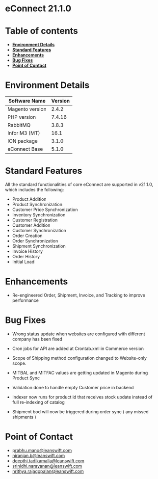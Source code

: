# **eConnect 21.1.0**

# Table of contents

- [**Environment Details**](#environment-details)
- [**Standard Features**](#standard-features)
- [**Enhancements**](#enhancements)
- [**Bug Fixes**](#bug-fixes)
- [**Point of Contact**](#point-of-contact)


# **Environment Details**

| **Software Name** | **Version** |
| --- | --- |
| Magento version | 2.4.2 |
| PHP version | 7.4.16 |
| RabbitMQ | 3.8.3 |
| Infor M3 (MT) | 16.1 |
| ION package | 3.1.0 |
| eConnect Base | 5.1.0 |

# **Standard Features**

All the standard functionalities of core eConnect are supported in v21.1.0, which includes the following:

- Product Addition
- Product Synchronization
- Customer Price Synchronization
- Inventory Synchronization
- Customer Registration
- Customer Addition
- Customer Synchronization
- Order Creation
- Order Synchronization
- Shipment Synchronization
- Invoice History
- Order History
- Initial Load

# **Enhancements**


 - Re-engineered Order, Shipment, Invoice, and Tracking to improve performance


# **Bug Fixes**


- Wrong status update when websites are configured with different company has been fixed

- Cron jobs for API are added at Crontab.xml in Commerce version

- Scope of Shipping method configuration changed to Website-only scope.

- MITBAL and MITFAC values are getting updated in Magento during Product Sync

- Validation done to handle empty Customer price in backend 

- Indexer now runs for product id that receives stock update instead of full re-indexing of catalog

- Shipment bod will now be triggered during order sync ( any missed shipments )

# **Point of Contact**

- [prabhu.mano@leanswift.com](mailto:prabhu.mano@leanswift.com)
- [niranjan.b@leanswift.com](mailto:niranjan.b@leanswift.com)
- [deepthi.tadikamalla@leanswift.com](mailto:deepthi.tadikamalla@leanswift.com)
- [srinidhi.narayanan@leanswift.com](mailto:srinidhi.narayanan@leanswift.com)
- [nrithya.rajagopalan@leanswift.com](mailto:nrithya.rajagopalan@leanswift.com)




